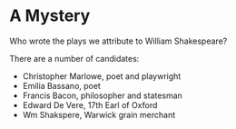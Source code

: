 


# A Mystery

Who wrote the plays we attribute to William Shakespeare?

There are a number of candidates:

* Christopher Marlowe, poet and playwright
* Emilia Bassano, poet
* Francis Bacon, philosopher and statesman
* Edward De Vere, 17th Earl of Oxford
* Wm Shakspere, Warwick grain merchant
